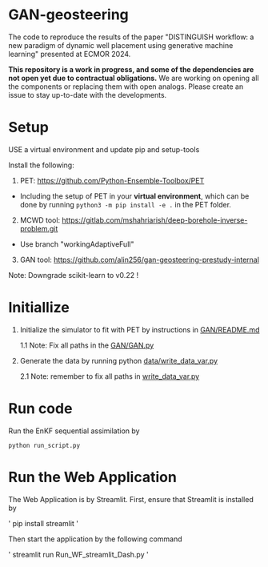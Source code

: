 # GAN-geosteering
The code to reproduce the results of the paper "DISTINGUISH workflow: a new paradigm of dynamic well placement using generative machine learning" presented at ECMOR 2024.

**This repository is a work in progress, and some of the dependencies are not open yet due to contractual obligations.** We are working on opening all the components or replacing them with open analogs. Please create an issue to stay up-to-date with the developments. 

# Setup

USE a virtual environment and update pip and setup-tools

Install the following:
1. PET: https://github.com/Python-Ensemble-Toolbox/PET
* Including the setup of PET in your **virtual environment**, which can be done by running `python3 -m pip install -e .` in the PET folder.
2. MCWD tool: https://gitlab.com/mshahriarish/deep-borehole-inverse-problem.git
  - Use branch "workingAdaptiveFull"
3. GAN tool: https://github.com/alin256/gan-geosteering-prestudy-internal

Note: Downgrade scikit-learn to v0.22 !

# Initiallize
1. Initialize the simulator to fit with PET by instructions in [GAN/README.md](GAN/README.md)

   1.1 Note: Fix all paths in the [GAN/GAN.py](GAN/GAN.py)
3. Generate the data by running python [data/write_data_var.py](data/write_data_var.py)

   2.1 Note: remember to fix all paths in [write_data_var.py](write_data_var.py)

# Run code
Run the EnKF sequential assimilation by

`
python run_script.py
`

# Run the Web Application
The Web Application is by Streamlit. First, ensure that Streamlit is installed by

'
pip install streamlit
'

Then start the application by the following command

'
streamlit run Run_WF_streamlit_Dash.py
'

